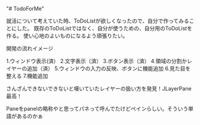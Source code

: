"# TodoForMe" 

就活について考えていた時、ToDoListが欲しくなったので、自分で作ってみることにした。
既存のToDoListではなく、自分が使うための、自分用のToDoListを作る。
使い心地のよいものになるよう頑張りたい。

開発の流れイメージ

1.ウィンドウ表示(済）
2.文字表示（済）
3.ボタン表示（済）
4.領域の分割かレイヤーの追加（済）
5.ウィンドウの入力の反映、ボタンに機能追加
6.見た目を整える
7.機能追加

さんざんできないできないと嘆いていたレイヤーの扱い方を発見！JLayerPane最高！

Paneをpanelの略称やと思ってパネって呼んでたけどペインらしい。そういう単語があるのかぁ
